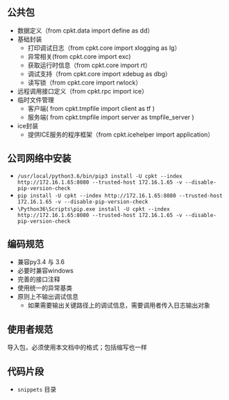 ## 公共包
* 数据定义（from cpkt.data import define as dd）
* 基础封装
    * 打印调试日志（from cpkt.core import xlogging as lg）
    * 异常相关(from cpkt.core import exc)
    * 获取运行时信息（from cpkt.core import rt）
    * 调试支持（from cpkt.core import xdebug as dbg）
    * 读写锁（from cpkt.core import rwlock）
* 远程调用接口定义（from cpkt.rpc import ice）
* 临时文件管理
    * 客户端( from cpkt.tmpfile import client as tf )
    * 服务端( from cpkt.tmpfile import server as tmpfile\_server )
* ice封装
    * 提供ICE服务的程序框架（from cpkt.icehelper import application）

## 公司网络中安装
* `/usr/local/python3.6/bin/pip3 install -U cpkt --index http://172.16.1.65:8080 --trusted-host 172.16.1.65 -v --disable-pip-version-check`  
* `pip install -U cpkt --index http://172.16.1.65:8080 --trusted-host 172.16.1.65 -v --disable-pip-version-check`
* `\Python36\Scripts\pip.exe install -U cpkt --index http://172.16.1.65:8080 --trusted-host 172.16.1.65 -v --disable-pip-version-check`

## 编码规范
* 兼容py3.4 与 3.6
* 必要时兼容windows
* 完善的接口注释
* 使用统一的异常基类
* 原则上不输出调试信息
    * 如果需要输出关键路径上的调试信息，需要调用者传入日志输出对象

## 使用者规范
导入包，必须使用本文档中的格式；包括缩写也一样

## 代码片段
* `snippets` 目录